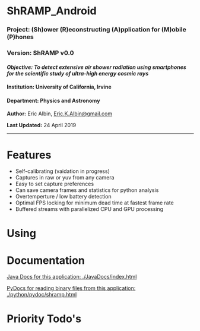 # ShRAMP_Android

### Project: (Sh)ower (R)econstructing (A)pplication for (M)obile (P)hones
### Version: ShRAMP v0.0

#### *Objective:* *To detect extensive air shower radiation using smartphones for the scientific study of ultra-high energy cosmic rays*
 
#### Institution: University of California, Irvine  
#### Department: Physics and Astronomy

**Author:** Eric Albin, Eric.K.Albin@gmail.com

**Last Updated:** 24 April 2019

---

# Features

* Self-calibrating (vaidation in progress)
* Captures in raw or yuv from any camera
* Easy to set capture preferences
* Can save camera frames and statistics for python analysis
* Overtemperture / low battery detection
* Optimal FPS locking for minimum dead time at fastest frame rate
* Buffered streams with parallelized CPU and GPU processing 

# Using


# Documentation
[Java Docs for this application: ./JavaDocs/index.html](./JavaDocs)

[PyDocs for reading binary files from this application: ./python/pydoc/shramp.html](./python/pydoc)


# Priority Todo's
